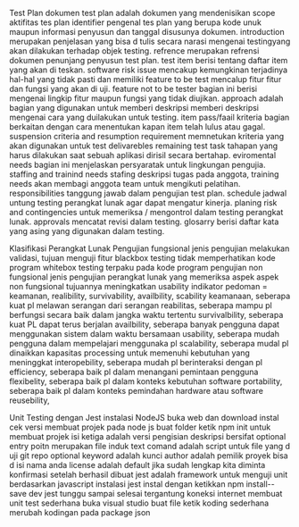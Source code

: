 Test Plan
dokumen test plan adalah dokumen yang mendenisikan scope aktifitas
tes plan identifier pengenal tes plan yang berupa kode unuk maupun informasi penyusun dan tanggal disusunya dokumen.
introduction merupakan penjelasan yang bisa d tulis secara narasi mengenai testingyang akan dilakukan terhadap objek testing.
refrence merupakan refrensi dokumen penunjang penyusun test plan.
test item berisi tentang daftar item yang akan di teskan.
software risk issue mencakup kemungkinan terjadinya hal-hal yang tidak pasti dan memiliki
feature to be test mencalup fitur fitur dan fungsi yang akan di uji.
feature not to be tester bagian ini berisi mengenai lingkip fitur maupun fungsi yang tidak diujikan.
approach adalah bagian yang digunakan untuk memberi deskripsi memberi deskripsi mengenai cara yang duilakukan untuk testing.
item pass/faail kriteria bagian berkaitan dengan cara menentukan kapan item telah lulus atau gagal.
suspension criteria and resumption requirement memnetukan kriteria yang akan digunakan untuk 
test delivarebles 
remaining test task tahapan yang harus dilakukan saat sebuah aplikasi dirisil secara bertahap.
eviromental needs bagian ini menjelaskan persyaratak untuk lingkungan pengujia.
staffing and trainind needs stafing deskripsi tugas pada anggota, training needs akan membagi anggota team untuk mengikuti pelatihan.
responsibilities tanggung jawab dalam pengujian test plan.
schedule jadwal untung testing perangkat lunak agar dapat mengatur kinerja.
planing risk and contingencies untuk memeriksa / mengontrol dalam testing perangkat lunak.
approvals mencatat revisi dalam testing.
glosarry berisi daftar kata yang asing yang digunakan dalam testing.

Klasifikasi Perangkat Lunak
Pengujian fungsional jenis pengujian melakukan validasi, tujuan menguji fitur
blackbox testing tidak memperhatikan kode program
whitebox testing terpaku pada kode program
pengujian non fungsional jenis pengujian perangkat lunak yang memeriksa aspek aspek non fungsional
tujuannya meningkatkan usability
indikator pedoman = keamanan, realibility, survivability, availbility, scability
keamanaan, seberapa kuat pl melawan serangan dari serangan
reabilitas, seberapa mampu pl berfungsi secara baik dalam jangka waktu tertentu
survivalbility, seberapa kuat PL dapat terus berjalan
availbility, seberapa banyak pengguna dapat menggunakan sistem dalam waktu bersamaan
usability, seberapa mudah pengguna dalam mempelajari menggunaka pl
scalability, seberapa mudal pl dinaikkan kapasitas processing untuk memenuhi kebutuhan yang meninggkat
interopebility, seberapa mudah pl berinteraksi dengan pl
efficiency, seberapa baik pl dalam menangani pemintaan pengguna
flexibelity, seberapa baik pl dalam konteks kebutuhan software
portability, seberapa baik pl dalam konteks pemindahan hardware atau software
reusebility, 

Unit Testing dengan Jest
instalasi NodeJS
buka web dan download
instal
cek versi
membuat projek pada node js
buat folder
ketik npm init untuk membuat projek
isi ketiga adalah versi
pengisian deskripsi bersifat optional
entry poitn merupakan file induk
text comand adalah script untuk file yang d uji
git repo optional
keyword adalah kunci
author adalah pemilik proyek bisa d isi nama anda
license adalah default
jika sudah lengkap kita diminta konfirmasi
setelah berhasil dibuat
jest adalah framework untuk menguji unit berdasarkan javascript
instalasi jest
instal dengan ketikkan npm install--save dev jest
tunggu sampai selesai tergantung koneksi internet
membuat unit test sederhana
buka visual studio buat file
ketik koding sederhana
merubah kodingan pada package json
